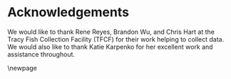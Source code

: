 # Acknowledgements

We would like to thank Rene Reyes, Brandon Wu, and Chris Hart at the
Tracy Fish Collection Facility (TFCF) for their work helping to
collect data. We would also like to thank Katie Karpenko for her excellent work and assistance throughout.

\newpage
